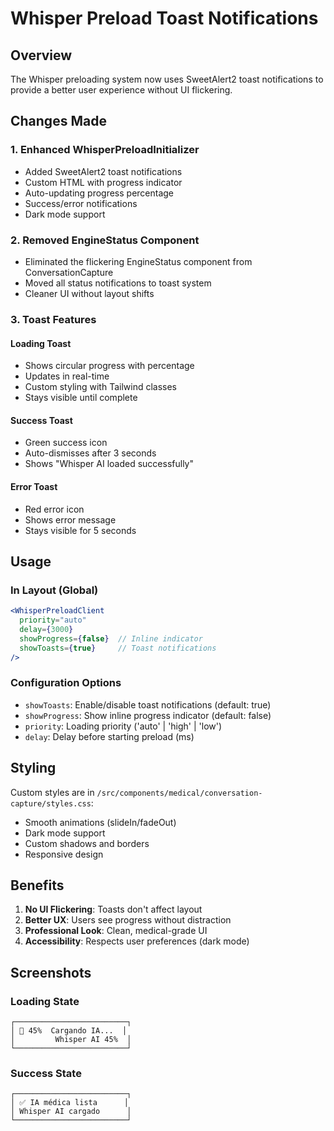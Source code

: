 # Whisper Preload Toast Notifications

## Overview
The Whisper preloading system now uses SweetAlert2 toast notifications to provide a better user experience without UI flickering.

## Changes Made

### 1. Enhanced WhisperPreloadInitializer
- Added SweetAlert2 toast notifications
- Custom HTML with progress indicator
- Auto-updating progress percentage
- Success/error notifications
- Dark mode support

### 2. Removed EngineStatus Component
- Eliminated the flickering EngineStatus component from ConversationCapture
- Moved all status notifications to toast system
- Cleaner UI without layout shifts

### 3. Toast Features

#### Loading Toast
- Shows circular progress with percentage
- Updates in real-time
- Custom styling with Tailwind classes
- Stays visible until complete

#### Success Toast
- Green success icon
- Auto-dismisses after 3 seconds
- Shows "Whisper AI loaded successfully"

#### Error Toast
- Red error icon
- Shows error message
- Stays visible for 5 seconds

## Usage

### In Layout (Global)
```jsx
<WhisperPreloadClient 
  priority="auto"
  delay={3000}
  showProgress={false}  // Inline indicator
  showToasts={true}     // Toast notifications
/>
```

### Configuration Options

- `showToasts`: Enable/disable toast notifications (default: true)
- `showProgress`: Show inline progress indicator (default: false)
- `priority`: Loading priority ('auto' | 'high' | 'low')
- `delay`: Delay before starting preload (ms)

## Styling

Custom styles are in `/src/components/medical/conversation-capture/styles.css`:
- Smooth animations (slideIn/fadeOut)
- Dark mode support
- Custom shadows and borders
- Responsive design

## Benefits

1. **No UI Flickering**: Toasts don't affect layout
2. **Better UX**: Users see progress without distraction
3. **Professional Look**: Clean, medical-grade UI
4. **Accessibility**: Respects user preferences (dark mode)

## Screenshots

### Loading State
```
┌─────────────────────────┐
│ 🔄 45%  Cargando IA...  │
│         Whisper AI 45%  │
└─────────────────────────┘
```

### Success State
```
┌─────────────────────────┐
│ ✅ IA médica lista      │
│ Whisper AI cargado      │
└─────────────────────────┘
```